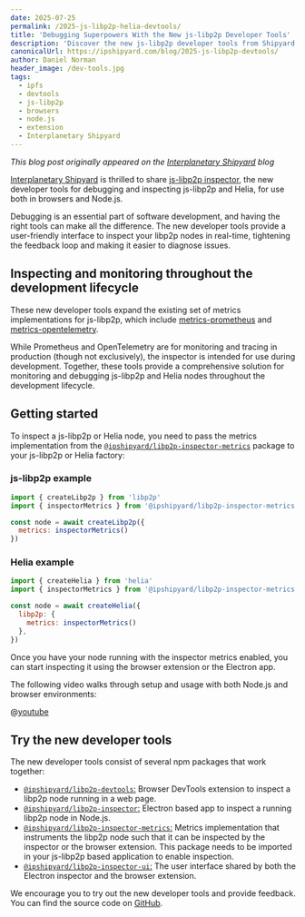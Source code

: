 ```yaml
---
date: 2025-07-25
permalink: /2025-js-libp2p-helia-devtools/
title: 'Debugging Superpowers With the New js-libp2p Developer Tools'
description: 'Discover the new js-libp2p developer tools from Shipyard that provide real-time debugging capabilities for js-libp2p and Helia nodes in both browsers and Node.js.'
canonicalUrl: https://ipshipyard.com/blog/2025-js-libp2p-devtools/
author: Daniel Norman
header_image: /dev-tools.jpg
tags:
  - ipfs
  - devtools
  - js-libp2p
  - browsers
  - node.js
  - extension
  - Interplanetary Shipyard
---
```


_This blog post originally appeared on the [Interplanetary Shipyard](https://ipshipyard.com/) blog_

[Interplanetary Shipyard](https://ipshipyard.com/) is thrilled to share [js-libp2p inspector](https://github.com/ipshipyard/js-libp2p-inspector/), the new developer tools for debugging and inspecting js-libp2p and Helia, for use both in browsers and Node.js.

Debugging is an essential part of software development, and having the right tools can make all the difference. The new developer tools provide a user-friendly interface to inspect your libp2p nodes in real-time, tightening the feedback loop and making it easier to diagnose issues.

## Inspecting and monitoring throughout the development lifecycle

These new developer tools expand the existing set of metrics implementations for js-libp2p, which include [metrics-prometheus](https://github.com/libp2p/js-libp2p/tree/main/packages/metrics-prometheus) and [metrics-opentelemetry](https://github.com/libp2p/js-libp2p/tree/main/packages/metrics-opentelemetry).

While Prometheus and OpenTelemetry are for monitoring and tracing in production (though not exclusively), the inspector is intended for use during development. Together, these tools provide a comprehensive solution for monitoring and debugging js-libp2p and Helia nodes throughout the development lifecycle.

## Getting started

To inspect a js-libp2p or Helia node, you need to pass the metrics implementation from the [`@ipshipyard/libp2p-inspector-metrics`](https://www.npmjs.com/package/@ipshipyard/libp2p-inspector-metrics) package to your js-libp2p or Helia factory:

### js-libp2p example

```js
import { createLibp2p } from 'libp2p'
import { inspectorMetrics } from '@ipshipyard/libp2p-inspector-metrics'

const node = await createLibp2p({
  metrics: inspectorMetrics()
})
```

### Helia example

```js
import { createHelia } from 'helia'
import { inspectorMetrics } from '@ipshipyard/libp2p-inspector-metrics'

const node = await createHelia({
  libp2p: {
    metrics: inspectorMetrics()
  },
})
```

Once you have your node running with the inspector metrics enabled, you can start inspecting it using the browser extension or the Electron app.

The following video walks through setup and usage with both Node.js and browser environments:

@[youtube](AKNGtn7EZxI)

## Try the new developer tools

The new developer tools consist of several npm packages that work together:

- [`@ipshipyard/libp2p-devtools`:](https://github.com/ipshipyard/js-libp2p-inspector/tree/main/packages/libp2p-devtools) Browser DevTools extension to inspect a libp2p node running in a web page.
- [`@ipshipyard/libp2p-inspector`:](https://github.com/ipshipyard/js-libp2p-inspector/tree/main/packages/libp2p-inspector) Electron based app to inspect a running libp2p node in Node.js.
- [`@ipshipyard/libp2p-inspector-metrics`:](https://github.com/ipshipyard/js-libp2p-inspector/tree/main/packages/libp2p-inspector-metrics) Metrics implementation that instruments the libp2p node such that it can be inspected by the inspector or the browser extension. This package needs to be imported in your js-libp2p based application to enable inspection.
- [`@ipshipyard/libp2p-inspector-ui`:](https://github.com/ipshipyard/js-libp2p-inspector/tree/main/packages/libp2p-inspector-ui) The user interface shared by both the Electron inspector and the browser extension.

We encourage you to try out the new developer tools and provide feedback. You can find the source code on [GitHub](https://github.com/ipshipyard/js-libp2p-inspector).
